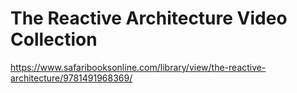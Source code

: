 # The Reactive Architecture Video Collection

https://www.safaribooksonline.com/library/view/the-reactive-architecture/9781491968369/

